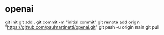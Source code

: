 # openai
git init
git add .
git commit -m "initial commit"
git remote add origin "https://github.com/paulmartinetti/openai.git"
git push -u origin main
git pull